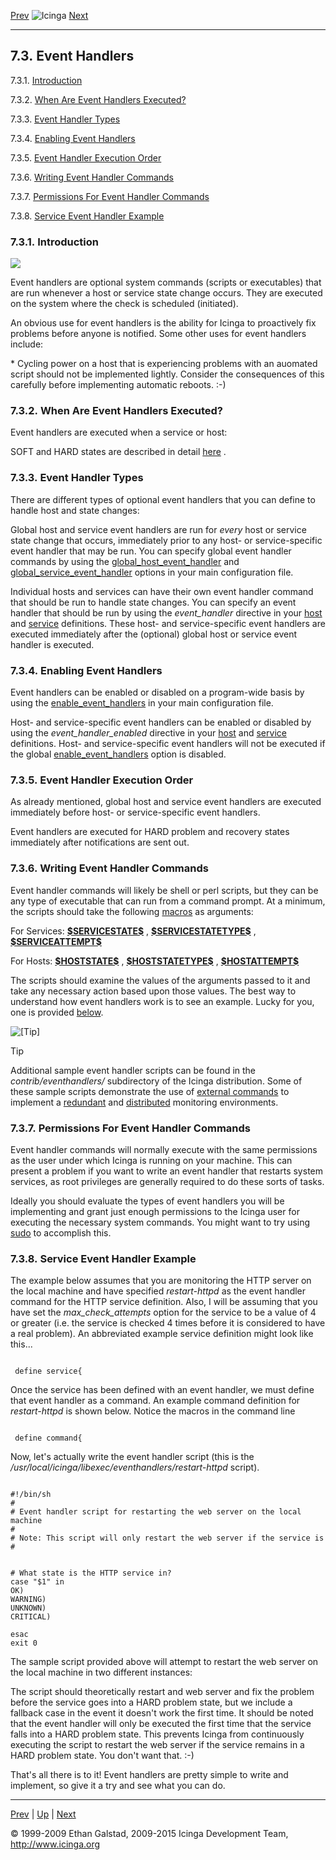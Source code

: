 [Prev](extcommands2.md) ![Icinga](../images/logofullsize.png "Icinga") [Next](volatileservices.md)

* * * * *

7.3. Event Handlers
-------------------

7.3.1. [Introduction](eventhandlers.md#introduction)

7.3.2. [When Are Event Handlers Executed?](eventhandlers.md#execution)

7.3.3. [Event Handler Types](eventhandlers.md#types)

7.3.4. [Enabling Event Handlers](eventhandlers.md#enable)

7.3.5. [Event Handler Execution
Order](eventhandlers.md#executionorder)

7.3.6. [Writing Event Handler
Commands](eventhandlers.md#writingcommands)

7.3.7. [Permissions For Event Handler
Commands](eventhandlers.md#commandpermissions)

7.3.8. [Service Event Handler
Example](eventhandlers.md#serviceexample)

### 7.3.1. Introduction

![](../images/eventhandlers.png)

Event handlers are optional system commands (scripts or executables)
that are run whenever a host or service state change occurs. They are
executed on the system where the check is scheduled (initiated).

An obvious use for event handlers is the ability for Icinga to
proactively fix problems before anyone is notified. Some other uses for
event handlers include:






\* Cycling power on a host that is experiencing problems with an
auomated script should not be implemented lightly. Consider the
consequences of this carefully before implementing automatic reboots.
:-)

### 7.3.2. When Are Event Handlers Executed?

Event handlers are executed when a service or host:




SOFT and HARD states are described in detail
[here](statetypes.md "5.8. State Types") .

### 7.3.3. Event Handler Types

There are different types of optional event handlers that you can define
to handle host and state changes:





Global host and service event handlers are run for *every* host or
service state change that occurs, immediately prior to any host- or
service-specific event handler that may be run. You can specify global
event handler commands by using the
[global\_host\_event\_handler](configmain.md#configmain-global_host_event_handler)
and
[global\_service\_event\_handler](configmain.md#configmain-global_service_event_handler)
options in your main configuration file.

Individual hosts and services can have their own event handler command
that should be run to handle state changes. You can specify an event
handler that should be run by using the *event\_handler* directive in
your [host](objectdefinitions.md#objectdefinitions-host) and
[service](objectdefinitions.md#objectdefinitions-service) definitions.
These host- and service-specific event handlers are executed immediately
after the (optional) global host or service event handler is executed.

### 7.3.4. Enabling Event Handlers

Event handlers can be enabled or disabled on a program-wide basis by
using the
[enable\_event\_handlers](configmain.md#configmain-enable_event_handlers)
in your main configuration file.

Host- and service-specific event handlers can be enabled or disabled by
using the *event\_handler\_enabled* directive in your
[host](objectdefinitions.md#objectdefinitions-host) and
[service](objectdefinitions.md#objectdefinitions-service) definitions.
Host- and service-specific event handlers will not be executed if the
global
[enable\_event\_handlers](configmain.md#configmain-enable_event_handlers)
option is disabled.

### 7.3.5. Event Handler Execution Order

As already mentioned, global host and service event handlers are
executed immediately before host- or service-specific event handlers.

Event handlers are executed for HARD problem and recovery states
immediately after notifications are sent out.

### 7.3.6. Writing Event Handler Commands

Event handler commands will likely be shell or perl scripts, but they
can be any type of executable that can run from a command prompt. At a
minimum, the scripts should take the following
[macros](macros.md "5.2. Understanding Macros and How They Work") as
arguments:

For Services:
[**\$SERVICESTATE\$**](macrolist.md#macrolist-servicestate) ,
[**\$SERVICESTATETYPE\$**](macrolist.md#macrolist-servicestatetype) ,
[**\$SERVICEATTEMPT\$**](macrolist.md#macrolist-serviceattempt)

For Hosts: [**\$HOSTSTATE\$**](macrolist.md#macrolist-hoststate) ,
[**\$HOSTSTATETYPE\$**](macrolist.md#macrolist-hoststatetype) ,
[**\$HOSTATTEMPT\$**](macrolist.md#macrolist-hostattempt)

The scripts should examine the values of the arguments passed to it and
take any necessary action based upon those values. The best way to
understand how event handlers work is to see an example. Lucky for you,
one is provided [below](eventhandlers.md#eventhandlers-example).

![[Tip]](../images/tip.png)

Tip

Additional sample event handler scripts can be found in the
*contrib/eventhandlers/* subdirectory of the Icinga distribution. Some
of these sample scripts demonstrate the use of [external
commands](extcommands.md "7.1. External Commands") to implement a
[redundant](redundancy.md "7.7. Redundant and Failover Network Monitoring")
and [distributed](distributed.md "7.6. Distributed Monitoring")
monitoring environments.

### 7.3.7. Permissions For Event Handler Commands

Event handler commands will normally execute with the same permissions
as the user under which Icinga is running on your machine. This can
present a problem if you want to write an event handler that restarts
system services, as root privileges are generally required to do these
sorts of tasks.

Ideally you should evaluate the types of event handlers you will be
implementing and grant just enough permissions to the Icinga user for
executing the necessary system commands. You might want to try using
[sudo](http://www.courtesan.com/sudo/sudo) to accomplish this.

### 7.3.8. Service Event Handler Example

The example below assumes that you are monitoring the HTTP server on the
local machine and have specified *restart-httpd* as the event handler
command for the HTTP service definition. Also, I will be assuming that
you have set the *max\_check\_attempts* option for the service to be a
value of 4 or greater (i.e. the service is checked 4 times before it is
considered to have a real problem). An abbreviated example service
definition might look like this...

<pre><code>
 define service{
</code></pre>

Once the service has been defined with an event handler, we must define
that event handler as a command. An example command definition for
*restart-httpd* is shown below. Notice the macros in the command line

<pre><code>
 define command{
</code></pre>

Now, let's actually write the event handler script (this is the
*/usr/local/icinga/libexec/eventhandlers/restart-httpd* script).

<pre><code>
#!/bin/sh
#
# Event handler script for restarting the web server on the local machine
#
# Note: This script will only restart the web server if the service is
#


# What state is the HTTP service in?
case "$1" in
OK)
WARNING)
UNKNOWN)
CRITICAL)

esac
exit 0
</code></pre>

The sample script provided above will attempt to restart the web server
on the local machine in two different instances:



The script should theoretically restart and web server and fix the
problem before the service goes into a HARD problem state, but we
include a fallback case in the event it doesn't work the first time. It
should be noted that the event handler will only be executed the first
time that the service falls into a HARD problem state. This prevents
Icinga from continuously executing the script to restart the web server
if the service remains in a HARD problem state. You don't want that. :-)

That's all there is to it! Event handlers are pretty simple to write and
implement, so give it a try and see what you can do.

* * * * *

[Prev](extcommands2.md) | [Up](ch07.md) | [Next](volatileservices.md)






© 1999-2009 Ethan Galstad, 2009-2015 Icinga Development Team,
http://www.icinga.org
